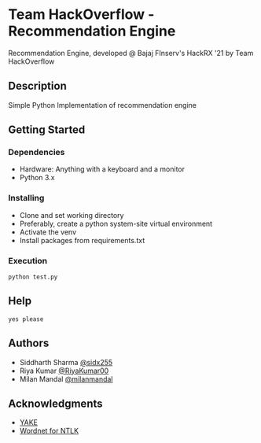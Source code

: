 # Team HackOverflow - Recommendation Engine

Recommendation Engine, developed @ Bajaj FInserv's HackRX '21 by Team HackOverflow

## Description

Simple Python Implementation of recommendation engine

## Getting Started

### Dependencies

* Hardware: Anything with a keyboard and a monitor
* Python 3.x

### Installing

* Clone and set working directory
* Preferably, create a python system-site virtual environment
* Activate the venv
* Install packages from requirements.txt

### Execution
```
python test.py
```

## Help

```
yes please
```

## Authors

* Siddharth Sharma [@sidx255](https://github.com/sidx255)
* Riya Kumar [@RiyaKumar00](https://github.com/RiyaKumar00)
* Milan Mandal [@milanmandal](https://github.com/milanmandal)

## Acknowledgments

* [YAKE](https://github.com/LIAAD/yake)
* [Wordnet for NTLK](https://pythonprogramming.net/wordnet-nltk-tutorial/)
